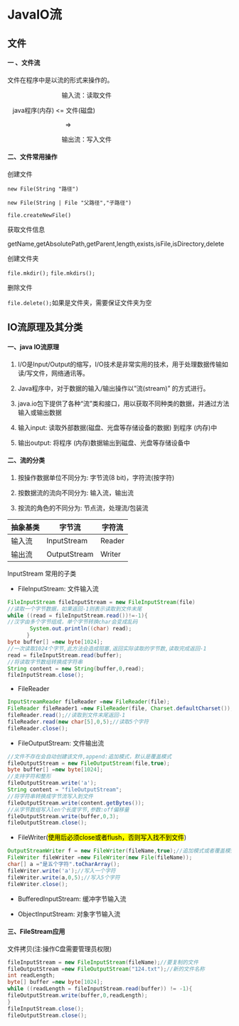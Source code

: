 # JavaIO流

## 文件

#### 一 、文件流

文件在程序中是以流的形式来操作的。

                               输入流：读取文件

   java程序(内存) <= 文件(磁盘)

                                 =>

                               输出流：写入文件

#### 二、文件常用操作

创建文件

`new File(String "路径")`

`new File(String | File "父路径","子路径")`

`file.createNewFile()`

获取文件信息

getName,getAbsolutePath,getParent,length,exists,isFile,isDirectory,delete

创建文件夹

`file.mkdir();`
`file.mkdirs();`

删除文件

`file.delete();`如果是文件夹，需要保证文件夹为空

## IO流原理及其分类

#### 一、java IO流原理

1. I/O是Input/Output的缩写，I/O技术是非常实用的技术，用于处理数据传输如读/写文件，网络通讯等。

2. Java程序中，对于数据的输入/输出操作以”流(stream)” 的方式进行。

3. java.io包下提供了各种“流”类和接口，用以获取不同种类的数据，并通过方法输入或输出数据

4. 输入input: 读取外部数据(磁盘、光盘等存储设备的数据) 到程序 (内存)中

5. 输出output: 将程序 (内存)数据输出到磁盘、光盘等存储设备中

#### 二、流的分类

1. 按操作数据单位不同分为: 字节流(8 bit)，字符流(按字符)

2. 按数据流的流向不同分为: 输入流，输出流

3. 按流的角色的不同分为: 节点流，处理流/包装流

| 抽象基类 | 字节流          | 字符流    |
| ---- | ------------ | ------ |
| 输入流  | InputStream  | Reader |
| 输出流  | OutputStream | Writer |

InputStream 常用的子类

- FilelnputStream: 文件输入流  

```java
FileInputStream fileInputStream = new FileInputStream(file)
//读取一个字节数据，如果返回-1则表示读取到文件末尾
while ((read = fileInputStream.read())!=-1){
//汉字由多个字节组成，单个字节转换char会变成乱码
       System.out.println((char) read);
      }
byte buffer[] =new byte[1024];
//一次读取1024个字节,此方法会造成阻塞,返回实际读取的字节数,读取完成返回-1
read = fileInputStream.read(buffer);
//将读取字节数组转换成字符串
String content = new String(buffer,0,read);
fileInputStream.close();
```

- FileReader

```java
InputStreamReader fileReader =new FileReader(file);
FileReader fileReader1 =new FileReader(file, Charset.defaultCharset());
fileReader.read();//读取到文件末尾返回-1
fileReader.read(new char[5],0,5);//读取5个字符
fileReader.close();
```



- FileOutputStream: 文件输出流

```java
//文件不存在会自动创建该文件,append:追加模式，默认是覆盖模式
fileOutputStream = new FileOutputStream(file,true);
byte buffer[] =new byte[1024];
//支持字符和整形
fileOutputStream.write('a');
String content = "fileOutputStream";
//将字符串转换成字节流写入到文件
fileOutputStream.write(content.getBytes());
//从字节数组写入len个长度字节,参数:off偏移量
fileOutputStream.write(buffer,0,3);
fileOutputStream.close();
```

- FileWriter(<mark>使用后必须close或者flush，否则写入找不到文件</mark>)

```java
OutputStreamWriter f = new FileWriter(fileName,true);//追加模式或者覆盖模式
FileWriter fileWriter =new FileWriter(new File(fileName));
char[] a ="是五个字符".toCharArray();
fileWriter.write('a');//写入一个字符
fileWriter.write(a,0,5);//写入5个字符
fileWriter.close();
```



- BufferedInputStream: 缓冲字节输入流

- ObjectInputStream: 对象字节输入流

#### 三、FileStream应用

文件拷贝(注:操作C盘需要管理员权限)

```java
fileInputStream = new FileInputStream(fileName);//要复制的文件
fileOutputStream =new FileOutputStream("124.txt");//新的文件名称
int readLength;
byte[] buffer =new byte[1024];
while ((readLength = fileInputStream.read(buffer)) != -1){
fileOutputStream.write(buffer,0,readLength);
}
fileInputStream.close();
fileOutputStream.close();
```
